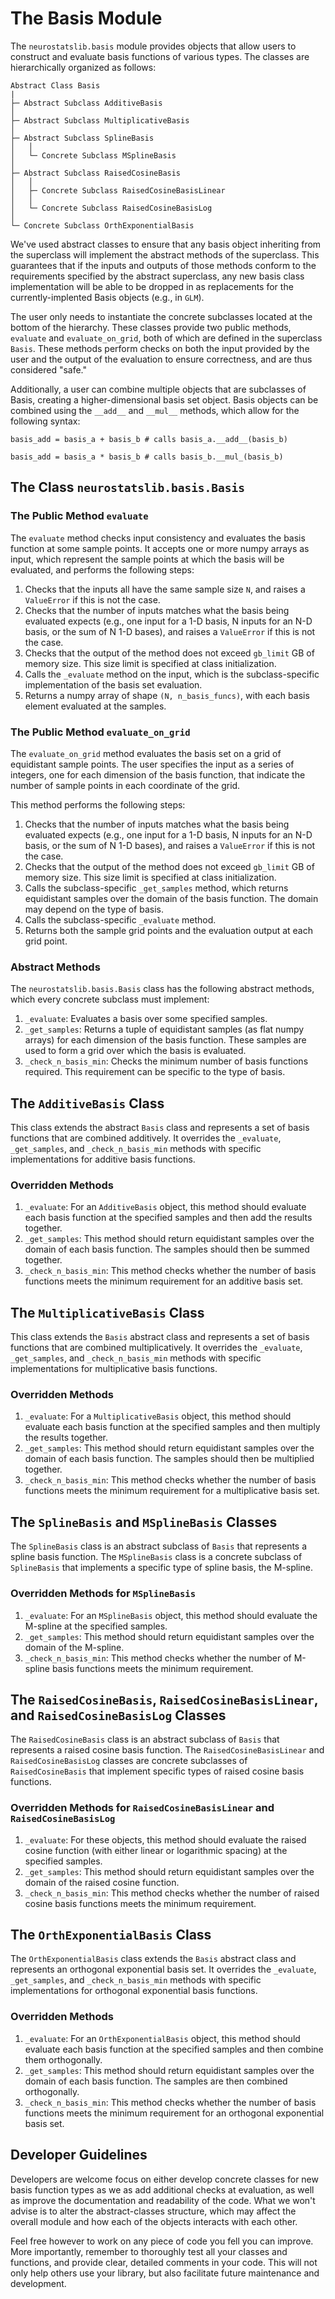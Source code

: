# The Basis Module

The `neurostatslib.basis` module provides objects that allow users to construct and evaluate basis functions of various types. The classes are hierarchically organized as follows:

```
Abstract Class Basis
|
├─ Abstract Subclass AdditiveBasis
│
├─ Abstract Subclass MultiplicativeBasis
│
├─ Abstract Subclass SplineBasis
│   │
│   └─ Concrete Subclass MSplineBasis
│
├─ Abstract Subclass RaisedCosineBasis
│   │
│   ├─ Concrete Subclass RaisedCosineBasisLinear
│   │
│   └─ Concrete Subclass RaisedCosineBasisLog
│
└─ Concrete Subclass OrthExponentialBasis
```

We've used abstract classes to ensure that any basis object inheriting from the superclass will implement the abstract methods of the superclass. This guarantees that if the inputs and outputs of those methods conform to the requirements specified by the abstract superclass, any new basis class implementation will be able to be dropped in as replacements for the currently-implented Basis objects (e.g., in `GLM`).

The user only needs to instantiate the concrete subclasses located at the bottom of the hierarchy. These classes provide two public methods, `evaluate` and `evaluate_on_grid`, both of which are defined in the superclass `Basis`. These methods perform checks on both the input provided by the user and the output of the evaluation to ensure correctness, and are thus considered "safe."

Additionally, a user can combine multiple objects that are subclasses of Basis, creating a higher-dimensional basis set object. Basis objects can be combined using the `__add__` and `__mul__` methods, which allow for the following syntax:

```
basis_add = basis_a + basis_b # calls basis_a.__add__(basis_b)

basis_add = basis_a * basis_b # calls basis_b.__mul_(basis_b)
```

## The Class `neurostatslib.basis.Basis`

### The Public Method `evaluate`

The `evaluate` method checks input consistency and evaluates the basis function at some sample points. It accepts one or more numpy arrays as input, which represent the sample points at which the basis will be evaluated, and performs the following steps:

1. Checks that the inputs all have the same sample size `N`, and raises a `ValueError` if this is not the case.
2. Checks that the number of inputs matches what the basis being evaluated expects (e.g., one input for a 1-D basis, N inputs for an N-D basis, or the sum of N 1-D bases), and raises a `ValueError` if this is not the case.
3. Checks that the output of the method does not exceed `gb_limit` GB of memory size. This size limit is specified at class initialization.
4. Calls the `_evaluate` method on the input, which is the subclass-specific implementation of the basis set evaluation.
5. Returns a numpy array of shape `(N, n_basis_funcs)`, with each basis element evaluated at the samples.

### The Public Method `evaluate_on_grid`

The `evaluate_on_grid` method evaluates the basis set on a grid of equidistant sample points. The user specifies the input as a series of integers, one for each dimension of the basis function, that indicate the number of sample points in each coordinate of the grid.

This method performs the following steps:

1. Checks that the number of inputs matches what the basis being evaluated expects (e.g., one input for a 1-D basis, N inputs for an N-D basis, or the sum of N 1-D bases), and raises a `ValueError` if this is not the case.
2. Checks that the output of the method does not exceed `gb_limit` GB of memory size. This size limit is specified at class initialization.
3. Calls the subclass-specific `_get_samples` method, which returns equidistant samples over the domain of the basis function. The domain may depend on the type of basis.
4. Calls the subclass-specific `_evaluate` method.
5. Returns both the sample grid points and the evaluation output at each grid point.

### Abstract Methods

The `neurostatslib.basis.Basis` class has the following abstract methods, which every concrete subclass must implement:

1. `_evaluate`: Evaluates a basis over some specified samples.
2. `_get_samples`: Returns a tuple of equidistant samples (as flat numpy arrays) for each dimension of the basis function. These samples are used to form a grid over which the basis is evaluated.
3. `_check_n_basis_min`: Checks the minimum number of basis functions required. This requirement can be specific to the type of basis.


## The `AdditiveBasis` Class

This class extends the abstract `Basis` class and represents a set of basis functions that are combined additively. It overrides the `_evaluate`, `_get_samples`, and `_check_n_basis_min` methods with specific implementations for additive basis functions.

### Overridden Methods

1. `_evaluate`: For an `AdditiveBasis` object, this method should evaluate each basis function at the specified samples and then add the results together.
2. `_get_samples`: This method should return equidistant samples over the domain of each basis function. The samples should then be summed together.
3. `_check_n_basis_min`: This method checks whether the number of basis functions meets the minimum requirement for an additive basis set.

## The `MultiplicativeBasis` Class

This class extends the `Basis` abstract class and represents a set of basis functions that are combined multiplicatively. It overrides the `_evaluate`, `_get_samples`, and `_check_n_basis_min` methods with specific implementations for multiplicative basis functions.

### Overridden Methods

1. `_evaluate`: For a `MultiplicativeBasis` object, this method should evaluate each basis function at the specified samples and then multiply the results together.
2. `_get_samples`: This method should return equidistant samples over the domain of each basis function. The samples should then be multiplied together.
3. `_check_n_basis_min`: This method checks whether the number of basis functions meets the minimum requirement for a multiplicative basis set.

## The `SplineBasis` and `MSplineBasis` Classes

The `SplineBasis` class is an abstract subclass of `Basis` that represents a spline basis function. The `MSplineBasis` class is a concrete subclass of `SplineBasis` that implements a specific type of spline basis, the M-spline.

### Overridden Methods for `MSplineBasis`

1. `_evaluate`: For an `MSplineBasis` object, this method should evaluate the M-spline at the specified samples.
2. `_get_samples`: This method should return equidistant samples over the domain of the M-spline.
3. `_check_n_basis_min`: This method checks whether the number of M-spline basis functions meets the minimum requirement.

## The `RaisedCosineBasis`, `RaisedCosineBasisLinear`, and `RaisedCosineBasisLog` Classes

The `RaisedCosineBasis` class is an abstract subclass of `Basis` that represents a raised cosine basis function. The `RaisedCosineBasisLinear` and `RaisedCosineBasisLog` classes are concrete subclasses of `RaisedCosineBasis` that implement specific types of raised cosine basis functions.

### Overridden Methods for `RaisedCosineBasisLinear` and `RaisedCosineBasisLog`

1. `_evaluate`: For these objects, this method should evaluate the raised cosine function (with either linear or logarithmic spacing) at the specified samples.
2. `_get_samples`: This method should return equidistant samples over the domain of the raised cosine function.
3. `_check_n_basis_min`: This method checks whether the number of raised cosine basis functions meets the minimum requirement.

## The `OrthExponentialBasis` Class

The `OrthExponentialBasis` class extends the `Basis` abstract class and represents an orthogonal exponential basis set. It overrides the `_evaluate`, `_get_samples`, and `_check_n_basis_min` methods with specific implementations for orthogonal exponential basis functions.

### Overridden Methods

1. `_evaluate`: For an `OrthExponentialBasis` object, this method should evaluate each basis function at the specified samples and then combine them orthogonally.
2. `_get_samples`: This method should return equidistant samples over the domain of each basis function. The samples are then combined orthogonally.
3. `_check_n_basis_min`: This method checks whether the number of basis functions meets the minimum requirement for an orthogonal exponential basis set.


## Developer Guidelines

Developers are welcome focus on either develop concrete classes for new basis function types
as we as add additional checks at evaluation, as well as improve the documentation and readability
of the code. What we won't advise is to alter the abstract-classes structure, which may affect
the overall module and how each of the objects interacts with each other.

Feel free however to work on any piece of code you fell you can improve. More importantly, remember
to thoroughly test all your classes and functions, and provide clear, detailed comments in your code. 
This will not only help others use your library, but also facilitate future maintenance and development.